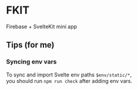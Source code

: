 # FKIT

Firebase + SvelteKit mini app

## Tips (for me)

### Syncing env vars

To sync and import Svelte env paths `$env/static/*`,  
you should run `npm run check` after adding env vars.
